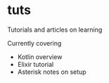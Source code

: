 # tuts
Tutorials and articles on learning

Currently covering 
- Kotlin overview
- Elixir tutorial
- Asterisk notes on setup
